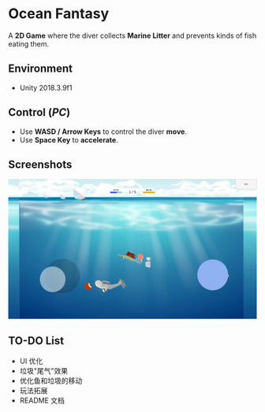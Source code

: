 # Ocean Fantasy

A **2D Game** where the diver collects **Marine Litter** and prevents kinds of fish eating them.

## Environment

- Unity 2018.3.9f1

## Control (*PC*)

- Use **WASD / Arrow Keys** to control the diver **move**.
- Use **Space Key** to **accelerate**.

## Screenshots

![GameScreenshot](/README/game_android_01.jpg)

## TO-DO List

- UI 优化
- 垃圾"尾气"效果
- 优化鱼和垃圾的移动
- 玩法拓展
- README 文档